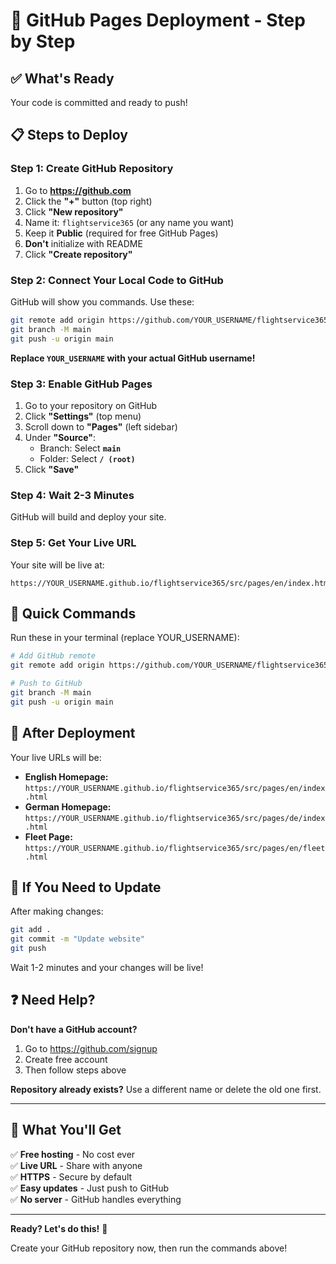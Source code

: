 # 🚀 GitHub Pages Deployment - Step by Step

## ✅ What's Ready

Your code is committed and ready to push!

## 📋 Steps to Deploy

### Step 1: Create GitHub Repository

1. Go to **https://github.com**
2. Click the **"+"** button (top right)
3. Click **"New repository"**
4. Name it: `flightservice365` (or any name you want)
5. Keep it **Public** (required for free GitHub Pages)
6. **Don't** initialize with README
7. Click **"Create repository"**

### Step 2: Connect Your Local Code to GitHub

GitHub will show you commands. Use these:

```bash
git remote add origin https://github.com/YOUR_USERNAME/flightservice365.git
git branch -M main
git push -u origin main
```

**Replace `YOUR_USERNAME` with your actual GitHub username!**

### Step 3: Enable GitHub Pages

1. Go to your repository on GitHub
2. Click **"Settings"** (top menu)
3. Scroll down to **"Pages"** (left sidebar)
4. Under **"Source"**:
   - Branch: Select **`main`**
   - Folder: Select **`/ (root)`**
5. Click **"Save"**

### Step 4: Wait 2-3 Minutes

GitHub will build and deploy your site.

### Step 5: Get Your Live URL

Your site will be live at:

```
https://YOUR_USERNAME.github.io/flightservice365/src/pages/en/index.html
```

## 🎯 Quick Commands

Run these in your terminal (replace YOUR_USERNAME):

```bash
# Add GitHub remote
git remote add origin https://github.com/YOUR_USERNAME/flightservice365.git

# Push to GitHub
git branch -M main
git push -u origin main
```

## 📍 After Deployment

Your live URLs will be:
- **English Homepage:** `https://YOUR_USERNAME.github.io/flightservice365/src/pages/en/index.html`
- **German Homepage:** `https://YOUR_USERNAME.github.io/flightservice365/src/pages/de/index.html`
- **Fleet Page:** `https://YOUR_USERNAME.github.io/flightservice365/src/pages/en/fleet.html`

## 🔧 If You Need to Update

After making changes:

```bash
git add .
git commit -m "Update website"
git push
```

Wait 1-2 minutes and your changes will be live!

## ❓ Need Help?

**Don't have a GitHub account?**
1. Go to https://github.com/signup
2. Create free account
3. Then follow steps above

**Repository already exists?**
Use a different name or delete the old one first.

---

## 🎉 What You'll Get

✅ **Free hosting** - No cost ever  
✅ **Live URL** - Share with anyone  
✅ **HTTPS** - Secure by default  
✅ **Easy updates** - Just push to GitHub  
✅ **No server** - GitHub handles everything  

---

**Ready? Let's do this!** 🚀

Create your GitHub repository now, then run the commands above!
